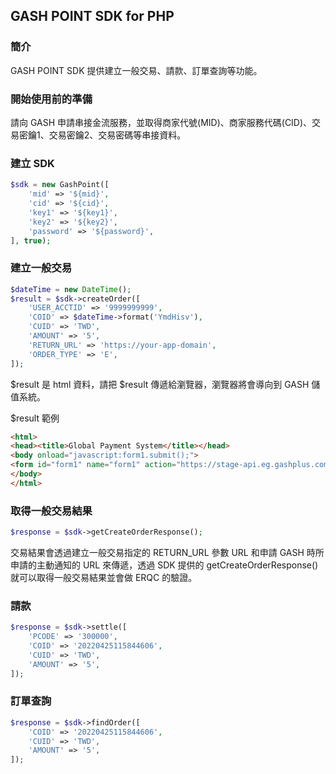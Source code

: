 ## GASH POINT SDK for PHP

### 簡介
GASH POINT SDK 提供建立一般交易、請款、訂單查詢等功能。

### 開始使用前的準備
請向 GASH 申請串接金流服務，並取得商家代號(MID)、商家服務代碼(CID)、交易密鑰1、交易密鑰2、交易密碼等串接資料。

### 建立 SDK
```php
$sdk = new GashPoint([
    'mid' => '${mid}',
    'cid' => '${cid}',
    'key1' => '${key1}',
    'key2' => '${key2}',
    'password' => '${password}',
], true);
```

### 建立一般交易
```php
$dateTime = new DateTime();
$result = $sdk->createOrder([
    'USER_ACCTID' => '9999999999',
    'COID' => $dateTime->format('YmdHisv'),
    'CUID' => 'TWD',
    'AMOUNT' => '5',
    'RETURN_URL' => 'https://your-app-domain',
    'ORDER_TYPE' => 'E',
]);
```
$result 是 html 資料，請把 $result 傳遞給瀏覽器，瀏覽器將會導向到 GASH 儲值系統。

$result 範例
```html
<html>
<head><title>Global Payment System</title></head>
<body onload="javascript:form1.submit();">
<form id="form1" name="form1" action="https://stage-api.eg.gashplus.com/GPSv2/order.aspx" method="post"><input name="data" id="data" type="hidden" value="PD94bWwgdmVyc2lvbj0iMS4wIj8+CjxUUkFOUz48TUlEPk0xMDAwOTUwPC9NSUQ+PENJRD5DMDA5NTAwMDAyNDkwPC9DSUQ+PE1TR19UWVBFPjAxMDA8L01TR19UWVBFPjxQQ09ERT4zMDAwMDA8L1BDT0RFPjxDT0lEPjIwMjIwNDI2MTUxNTUwOTYwPC9DT0lEPjxDVUlEPlRXRDwvQ1VJRD48UEFJRD48L1BBSUQ+PEFNT1VOVD41PC9BTU9VTlQ+PFJFVFVSTl9VUkw+aHR0cHM6Ly9hcGkzLmluY29nbml0b2h1Yi5jb20vdGVzdC5waHA8L1JFVFVSTl9VUkw+PE9SREVSX1RZUEU+RTwvT1JERVJfVFlQRT48VVNFUl9BQ0NUSUQ+OTk5OTk5OTk5OTwvVVNFUl9BQ0NUSUQ+PEVSUUM+bVhVZGRYMk9YT2N2NmJ4cUJlMXJ4bU5jazZFPTwvRVJRQz48L1RSQU5TPgo="></input></form>
</body>
</html>
```

### 取得一般交易結果
```php
$response = $sdk->getCreateOrderResponse();
```
交易結果會透過建立一般交易指定的 RETURN_URL 參數 URL 和申請 GASH 時所申請的主動通知的 URL 來傳遞，透過 SDK 提供的 getCreateOrderResponse() 就可以取得一般交易結果並會做 ERQC 的驗證。

### 請款
```php
$response = $sdk->settle([
    'PCODE' => '300000',
    'COID' => '20220425115844606',
    'CUID' => 'TWD',
    'AMOUNT' => '5',
]);
```

### 訂單查詢
```php
$response = $sdk->findOrder([
    'COID' => '20220425115844606',
    'CUID' => 'TWD',
    'AMOUNT' => '5',
]);
```